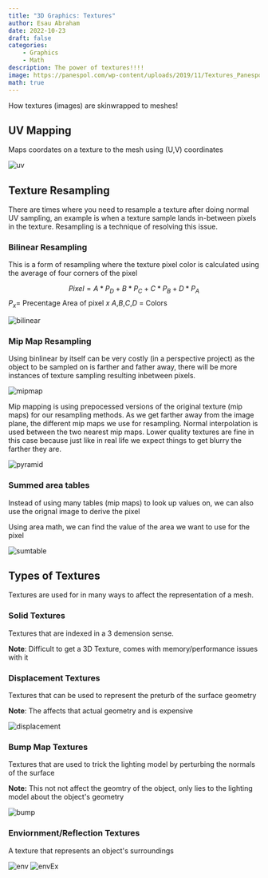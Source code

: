 ```yaml
---
title: "3D Graphics: Textures"
author: Esau Abraham
date: 2022-10-23
draft: false
categories: 
    - Graphics
    - Math
description: The power of textures!!!!
image: https://panespol.com/wp-content/uploads/2019/11/Textures_Panespol-1.jpg
math: true
---
```


How textures (images) are skinwrapped to meshes!

## UV Mapping
Maps coordates on a texture to the mesh using (U,V) coordinates

![uv](uv.png)

## Texture Resampling
There are times where you need to resample a texture after doing normal UV sampling, an example is when a texture sample lands in-between pixels in the texture. Resampling is a technique of resolving this issue.

### Bilinear Resampling
This is a form of resampling where the texture pixel color is calculated using the average of four corners of the pixel

$$Pixel = A * P_D + B * P_C + C * P_B + D * P_A$$
$P_x =$ Precentage Area of pixel $x$
$A$,$B$,$C$,$D$ = Colors


![bilinear](bilinear.png)

### Mip Map Resampling
Using binlinear by itself can be very costly (in a perspective project) as the object to be sampled on is farther and father away, there will be more instances of texture sampling resulting inbetween pixels. 

![mipmap](mipmap.png)

Mip mapping is using prepocessed versions of the original texture (mip maps) for our resampling methods. As we get farther away from the image plane, the different mip maps we use for resampling. Normal interpolation is used between the two nearest mip maps. Lower quality textures are fine in this case because just like in real life we expect things to get blurry the farther they are.

![pyramid](mipmappyramid.png)

### Summed area tables
Instead of using many tables (mip maps) to look up values on, we can also use the orignal image to derive the pixel


Using area math, we can find the value of the area we want to use for the pixel

![sumtable](sumtable.png)

## Types of Textures

Textures are used for in many ways to affect the representation of a mesh.

### Solid Textures
Textures that are indexed in a 3 demension sense. 

**Note**: Difficult to get a 3D Texture, comes with memory/performance issues with it

### Displacement Textures
Textures that can be used to represent the preturb of the surface geometry

**Note**: The affects that actual geometry and is expensive

![displacement](displacement.png)

### Bump Map Textures
Textures that are used to trick the lighting model by perturbing the normals of the surface

**Note:** This not not affect the geomtry of the object, only lies to the lighting model about the object's geometry

![bump](bump.png)

### Enviornment/Reflection Textures
A texture that represents an object's surroundings

![env](env.png)
![envEx](envexample.png)
